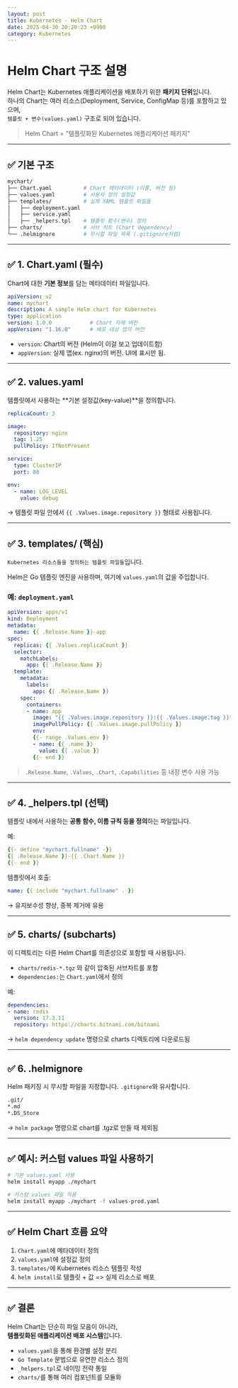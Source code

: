 ```yaml
---
layout: post
title: Kubernetes - Helm Chart
date: 2025-04-30 20:20:23 +0900
category: Kubernetes
---
```

# Helm Chart 구조 설명

Helm Chart는 Kubernetes 애플리케이션을 배포하기 위한 **패키지 단위**입니다.  
하나의 Chart는 여러 리소스(Deployment, Service, ConfigMap 등)를 포함하고 있으며,  
`템플릿 + 변수(values.yaml)` 구조로 되어 있습니다.

> Helm Chart = "템플릿화된 Kubernetes 애플리케이션 패키지"

---

## ✅ 기본 구조

```bash
mychart/
├── Chart.yaml          # Chart 메타데이터 (이름, 버전 등)
├── values.yaml         # 사용자 정의 설정값
├── templates/          # 실제 YAML 템플릿 파일들
│   ├── deployment.yaml
│   ├── service.yaml
│   ├── _helpers.tpl    # 템플릿 함수(변수) 정의
├── charts/             # 서브 차트 (Chart dependency)
└── .helmignore         # 무시할 파일 목록 (.gitignore처럼)
```

---

## ✅ 1. Chart.yaml (필수)

Chart에 대한 **기본 정보**를 담는 메타데이터 파일입니다.

```yaml
apiVersion: v2
name: mychart
description: A sample Helm chart for Kubernetes
type: application
version: 1.0.0            # Chart 자체 버전
appVersion: "1.16.0"      # 배포 대상 앱의 버전
```

- `version`: Chart의 버전 (Helm이 이걸 보고 업데이트함)
- `appVersion`: 실제 앱(ex. nginx)의 버전. UI에 표시만 됨.

---

## ✅ 2. values.yaml

템플릿에서 사용하는 **기본 설정값(key-value)**을 정의합니다.

```yaml
replicaCount: 3

image:
  repository: nginx
  tag: 1.25
  pullPolicy: IfNotPresent

service:
  type: ClusterIP
  port: 80

env:
  - name: LOG_LEVEL
    value: debug
```

→ 템플릿 파일 안에서 `{{ .Values.image.repository }}` 형태로 사용됩니다.

---

## ✅ 3. templates/ (핵심)

`Kubernetes 리소스들을 정의하는 템플릿 파일들`입니다.

Helm은 Go 템플릿 엔진을 사용하며, 여기에 `values.yaml`의 값을 주입합니다.

### 예: `deployment.yaml`

```yaml
apiVersion: apps/v1
kind: Deployment
metadata:
  name: {{ .Release.Name }}-app
spec:
  replicas: {{ .Values.replicaCount }}
  selector:
    matchLabels:
      app: {{ .Release.Name }}
  template:
    metadata:
      labels:
        app: {{ .Release.Name }}
    spec:
      containers:
      - name: app
        image: "{{ .Values.image.repository }}:{{ .Values.image.tag }}"
        imagePullPolicy: {{ .Values.image.pullPolicy }}
        env:
        {{- range .Values.env }}
        - name: {{ .name }}
          value: {{ .value }}
        {{- end }}
```

> `.Release.Name`, `.Values`, `.Chart`, `.Capabilities` 등 내장 변수 사용 가능

---

## ✅ 4. _helpers.tpl (선택)

템플릿 내에서 사용하는 **공통 함수, 이름 규칙 등을 정의**하는 파일입니다.

예:

```yaml
{{- define "mychart.fullname" -}}
{{ .Release.Name }}-{{ .Chart.Name }}
{{- end }}
```

템플릿에서 호출:

```yaml
name: {{ include "mychart.fullname" . }}
```

→ 유지보수성 향상, 중복 제거에 유용

---

## ✅ 5. charts/ (subcharts)

이 디렉토리는 다른 Helm Chart를 의존성으로 포함할 때 사용됩니다.

- `charts/redis-*.tgz` 와 같이 압축된 서브차트를 포함
- `dependencies:`는 `Chart.yaml`에서 정의

예:

```yaml
dependencies:
- name: redis
  version: 17.3.11
  repository: https://charts.bitnami.com/bitnami
```

→ `helm dependency update` 명령으로 charts 디렉토리에 다운로드됨

---

## ✅ 6. .helmignore

Helm 패키징 시 무시할 파일을 지정합니다. `.gitignore`와 유사합니다.

```txt
.git/
*.md
*.DS_Store
```

→ `helm package` 명령으로 chart를 .tgz로 만들 때 제외됨

---

## ✅ 예시: 커스텀 values 파일 사용하기

```bash
# 기본 values.yaml 사용
helm install myapp ./mychart

# 커스텀 values 파일 적용
helm install myapp ./mychart -f values-prod.yaml
```

---

## ✅ Helm Chart 흐름 요약

1. `Chart.yaml`에 메타데이터 정의
2. `values.yaml`에 설정값 정의
3. `templates/`에 Kubernetes 리소스 템플릿 작성
4. `helm install`로 템플릿 + 값 => 실제 리소스로 배포

---

## ✅ 결론

Helm Chart는 단순히 파일 모음이 아니라,  
**템플릿화된 애플리케이션 배포 시스템**입니다.

- `values.yaml`을 통해 환경별 설정 분리
- `Go Template` 문법으로 유연한 리소스 정의
- `_helpers.tpl`로 네이밍 전략 통일
- `charts/`를 통해 여러 컴포넌트를 모듈화